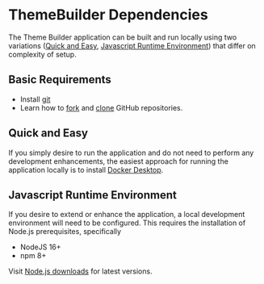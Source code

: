 # ThemeBuilder Dependencies

The Theme Builder application can be built and run locally using two variations ([Quick and Easy](#quick-and-easy), [Javascript Runtime Environment](#javascript-runtime-environment)) that differ on complexity of setup.

## Basic Requirements

* Install [git](https://github.com/git-guides/install-git)
* Learn how to [fork](https://docs.github.com/en/get-started/quickstart/fork-a-repo) and [clone](https://github.com/git-guides/git-clone) GitHub repositories.

## Quick and Easy 

If you simply desire to run the application and do not need to perform any development enhancements, the easiest approach for running the application locally is to install [Docker Desktop](https://www.docker.com/).

## Javascript Runtime Environment

If you desire to extend or enhance the application, a local development environment will need to be configured. This requires the installation of Node.js prerequisites, specifically

* NodeJS 16+
* npm 8+
 
Visit [Node.js downloads](https://nodejs.org/en/download/) for latest versions.